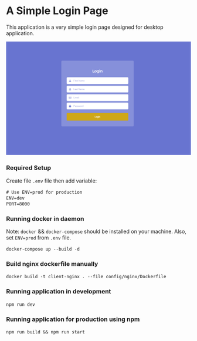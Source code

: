 # A Simple Login Page

This application is a very simple login page designed for desktop application.

![App Screenshot](./public/assets/images/screenshot.png)

### Required Setup

Create file `.env` file then add variable:

```
# Use ENV=prod for production
ENV=dev
PORT=8000
```

### Running docker in daemon

Note: `docker` && `docker-compose` should be installed on your machine.
Also, set `ENV=prod` from `.env` file.

```
docker-compose up --build -d
```

### Build nginx dockerfile manually

```
docker build -t client-nginx . --file config/nginx/Dockerfile
```

### Running application in development

```
npm run dev
```

### Running application for production using npm

```
npm run build && npm run start
```
